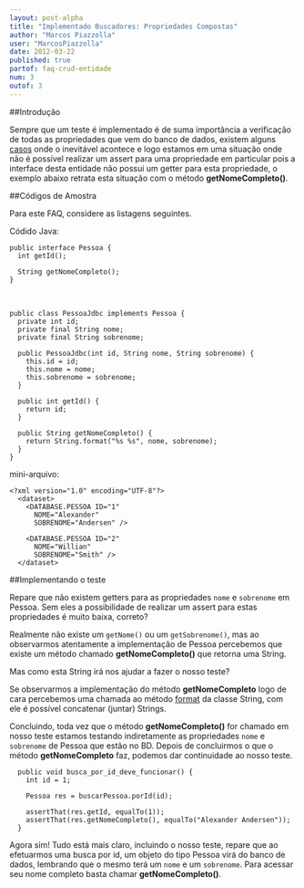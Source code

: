 ```yaml
---
layout: post-alpha
title: "Implementado Buscadores: Propriedades Compostas"
author: "Marcos Piazzolla"
user: "MarcosPiazzolla"
date: 2012-03-22
published: true 
partof: faq-crud-entidade
num: 3
outof: 3
---
```


##Introdução

Sempre que um teste é implementado é de suma importância a verificação de todas as propriedades que
vem do banco de dados, existem alguns <a href="{{ site.baseurl }}/procedimento/crud-entidade/01.0-implementando_buscador_testes.html#0_0">casos</a>
onde o inevitável acontece e logo estamos em uma situação onde não é possível realizar um assert
para uma propriedade em particular pois a interface desta entidade não possui um getter para esta
propriedade, o exemplo abaixo retrata esta situação com o método __getNomeCompleto()__.

##Códigos de Amostra

Para este FAQ, considere as listagens seguintes.

Códido Java:

    public interface Pessoa {
      int getId();  
      
      String getNomeCompleto();
    }  
    
<br />

    public class PessoaJdbc implements Pessoa {
      private int id;
      private final String nome;
      private final String sobrenome;
      
      public PessoaJdbc(int id, String nome, String sobrenome) {
        this.id = id;
        this.nome = nome;
        this.sobrenome = sobrenome;
      }
      
      public int getId() {
        return id;
      }
      
      public String getNomeCompleto() {
        return String.format("%s %s", nome, sobrenome);
      }
    }  
    
mini-arquivo:
    
    <?xml version="1.0" encoding="UTF-8"?>
      <dataset>
        <DATABASE.PESSOA ID="1"
          NOME="Alexander" 
          SOBRENOME="Andersen" /> 
	  	 
        <DATABASE.PESSOA ID="2" 
          NOME="Willian" 
          SOBRENOME="Smith" />
      </dataset>  

##Implementando o teste

Repare que não existem getters para as propriedades `nome` e `sobrenome` em Pessoa. Sem eles a 
possibilidade de realizar um assert para estas propriedades é muito baixa, correto?

Realmente não existe um `getNome()` ou um `getSobrenome()`, mas ao observarmos atentamente a implementação
de Pessoa percebemos que existe um método chamado __getNomeCompleto()__ que retorna uma String.

Mas como esta String irá nos ajudar a fazer o nosso teste?
  
Se observarmos a implementação do método __getNomeCompleto__ logo de cara percebemos uma chamada ao 
método [format](http://docs.oracle.com/javase/6/docs/api/java/lang/String.html#format%28java.lang.String,%20java.lang.Object...%29)
da classe String, com ele é possível concatenar (juntar) Strings.

Concluindo, toda vez que o método __getNomeCompleto()__ for chamado em nosso teste estamos testando
indiretamente as propriedades `nome` e `sobrenome` de Pessoa que estão no BD. Depois de concluirmos o 
que o método __getNomeCompleto__ faz, podemos dar continuidade ao nosso teste.

      public void busca_por_id_deve_funcionar() {
        int id = 1;
        
        Pessoa res = buscarPessoa.porId(id);
        
        assertThat(res.getId, equalTo(1));
        assertThat(res.getNomeCompleto(), equalTo("Alexander Andersen"));
      }

Agora sim! Tudo está mais claro, incluindo o nosso teste, repare que ao efetuarmos uma busca por id, um
objeto do tipo Pessoa virá do banco de dados, lembrando que o mesmo terá um `nome` e um `sobrenome`.
Para acessar seu nome completo basta chamar __getNomeCompleto()__.